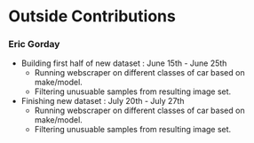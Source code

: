<h1>Outside Contributions</h1>
<h3>Eric Gorday</h3>
<ul>
  <li>Building first half of new dataset : June 15th - June 25th
    <ul>
      <li>Running webscraper on different classes of car based on make/model.</li>
      <li>Filtering unusuable samples from resulting image set.</li>
    </ul>
  </li>
  <li>Finishing new dataset : July 20th - July 27th
    <ul>
      <li>Running webscraper on different classes of car based on make/model.</li>
      <li>Filtering unusuable samples from resulting image set.</li>
    </ul>
  </li>



</ul>
